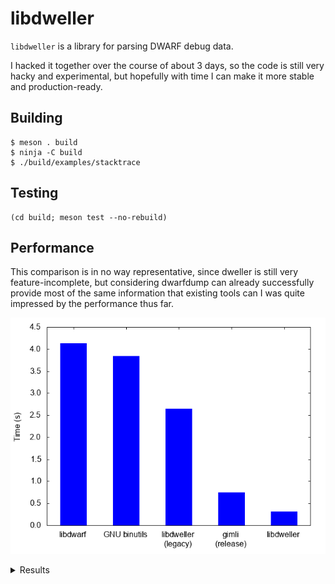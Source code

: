 # libdweller

`libdweller` is a library for parsing DWARF debug data.

I hacked it together over the course of about 3 days, so the code is still
very hacky and experimental, but hopefully with time I can make it more
stable and production-ready.

## Building

```
$ meson . build
$ ninja -C build
$ ./build/examples/stacktrace
```

## Testing

```
(cd build; meson test --no-rebuild)
```

## Performance

This comparison is in no way representative, since dweller is still very
feature-incomplete, but considering dwarfdump can already successfully provide
most of the same information that existing tools can I was quite impressed by
the performance thus far.

![Benchmark plot](./docs/bench.png)

<details>
<summary>Results</summary>

### libdweller (debug, initial commit)

```
$ libc="/usr/lib/debug/lib/x86_64-linux-gnu/libc-2.27.so"
$ time ./build/dwarfdump/dwarfdump $libc > /dev/null

real    0m2.641s
user    0m2.565s
sys     0m0.060s
```

### libdweller (release, latest version)

```
$ libc="/usr/lib/debug/lib/x86_64-linux-gnu/libc-2.27.so"
$ time ./build/dwarfdump/dwarfdump $libc > /dev/null

real    0m0.316s
user    0m0.295s
sys     0m0.004s
```

### libdwarf (stripped)

```
$ time dwarfdump $libc > /dev/null

real    0m4.132s
user    0m4.080s
sys     0m0.048s
```

### GNU binutils (stripped)

```
$ time readelf --debug $libc > /dev/null

real    0m3.845s
user    0m3.808s
sys     0m0.032s
```

### Rust Gimli (debug)

```
$ time ./target/debug/examples/dwarfdump $libc > /dev/null

real    0m12.111s
user    0m26.364s
sys     0m0.032s
```

### Rust Gimli (stripped release)

```
$ time ./target/release/examples/dwarfdump $libc > /dev/null

real    0m0.743s
user    0m1.478s
sys     0m0.008s
```

</details>
